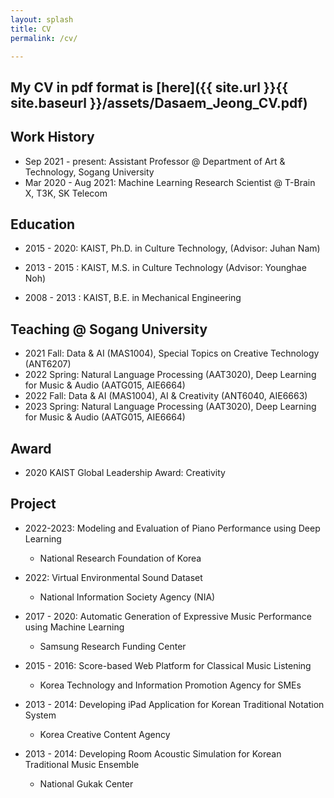 ```yaml
---
layout: splash
title: CV
permalink: /cv/

---
```

## My CV in pdf format is [here]({{ site.url }}{{ site.baseurl }}/assets/Dasaem_Jeong_CV.pdf)


## Work History 
- Sep 2021 - present: Assistant Professor @ Department of Art & Technology, Sogang University
- Mar 2020 - Aug 2021: Machine Learning Research Scientist @ T-Brain X, T3K, SK Telecom

## Education

- 2015 - 2020: KAIST, Ph.D. in Culture Technology, (Advisor: Juhan Nam)

- 2013 - 2015 : KAIST, M.S. in Culture Technology (Advisor: Younghae Noh)

- 2008 - 2013 : KAIST, B.E. in Mechanical Engineering


## Teaching @ Sogang University

- 2021 Fall: Data & AI (MAS1004), Special Topics on Creative Technology (ANT6207)
- 2022 Spring: Natural Language Processing (AAT3020), Deep Learning for Music & Audio (AATG015, AIE6664)
- 2022 Fall: Data & AI (MAS1004), AI & Creativity (ANT6040, AIE6663)
- 2023 Spring: Natural Language Processing (AAT3020), Deep Learning for Music & Audio (AATG015, AIE6664)

## Award

- 2020 KAIST Global Leadership Award: Creativity 


## Project

- 2022-2023: Modeling and Evaluation of Piano Performance using Deep Learning
	+ National Research Foundation of Korea

- 2022: Virtual Environmental Sound Dataset
	+ National Information Society Agency (NIA)

- 2017 - 2020: Automatic Generation of Expressive Music Performance using Machine Learning
	+ Samsung Research Funding Center

- 2015 - 2016: Score-based Web Platform for Classical Music Listening
	+ Korea Technology and Information Promotion Agency for SMEs

- 2013 - 2014: Developing iPad Application for Korean Traditional Notation System
	+ Korea Creative Content Agency 

- 2013 - 2014: Developing Room Acoustic Simulation for Korean Traditional Music Ensemble
	+ National Gukak Center
